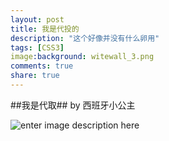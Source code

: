 ```yaml
---
layout: post
title: 我是代投的
description: "这个好像并没有什么卵用"
tags: [CSS3]
image:background: witewall_3.png
comments: true
share: true
---
```

##我是代取##
by 西班牙小公主

![enter image description here](http://ww1.sinaimg.cn/mw690/454e8231jw1f22d1u2wo9j20k06cue81.jpg)